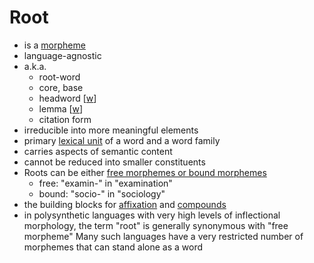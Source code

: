 # Root

- is a [morpheme](morpheme.md)
- language-agnostic
- a.k.a.
  - root-word
  - core, base
  - headword [[w](https://en.wikipedia.org/wiki/Headword)]
  - lemma [[w](https://en.wikipedia.org/wiki/Lemma_(morphology))]
  - citation form
- irreducible into more meaningful elements
- primary [lexical unit](lexical-item.md) of a word and a word family
- carries aspects of semantic content
- cannot be reduced into smaller constituents
- Roots can be either [free morphemes or bound morphemes](bound-vs-free-morphemes.md)
  - free: "examin-" in "examination"
  - bound: "socio-" in "sociology"
- the building blocks for [affixation](affixation.md) and [compounds](compound-words.md)
- in polysynthetic languages with very high levels of inflectional morphology, the term "root" is generally synonymous with "free morpheme" Many such languages have a very restricted number of morphemes that can stand alone as a word
